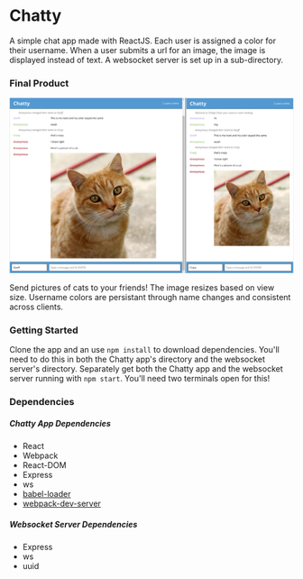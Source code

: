 Chatty
=====================

A simple chat app made with ReactJS. Each user is assigned a color for their username. When a user submits a url for an image, the image is displayed instead of text. A websocket server is set up in a sub-directory.

### Final Product

![cats!](https://github.com/geoffmphillips/chatty-app/blob/master/docs/cat.png)

Send pictures of cats to your friends! The image resizes based on view size. Username colors are persistant through name changes and consistent across clients.

### Getting Started

Clone the app and an use ```npm install``` to download dependencies. You'll need to do this in both the Chatty app's directory and the websocket server's directory. Separately get both the Chatty app and the websocket server running with ```npm start```. You'll need two terminals open for this!

### Dependencies

##### Chatty App Dependencies

* React
* Webpack
* React-DOM
* Express
* ws
* [babel-loader](https://github.com/babel/babel-loader)
* [webpack-dev-server](https://github.com/webpack/webpack-dev-server)

##### Websocket Server Dependencies

* Express
* ws
* uuid
